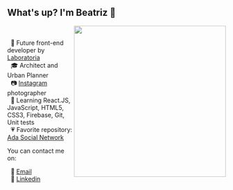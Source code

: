## What's up? I'm Beatriz 👋

&nbsp;
<img align='right' src='https://i.giphy.com/media/f0sATHPZHuHAq2Wj34/giphy.gif/giphy.webp' width=350 frameBorder="0" ></img>

&nbsp;
🚀 Future front-end developer by [Laboratoria](https://www.laboratoria.la/)<br>
&nbsp;
🎓 Architect and Urban Planner<br>
&nbsp;
📷 [Instagram](https://www.instagram.com/beatrizpenalva_/) photographer<br>
&nbsp;
📖 Learning React.JS, JavaScript, HTML5, CSS3, Firebase, Git, Unit tests<br>
&nbsp;
💗 Favorite repository: [Ada Social Network](https://github.com/beatrizpenalva/ada-social-network)<br>

You can contact me on: 

&nbsp;
💌 <a href="mailto:biapenalva@gmail.com"> Email </a> <br>
&nbsp;
💼 <a href="https://www.linkedin.com/in/beatrizpenalva/"> Linkedin </a> <br>

